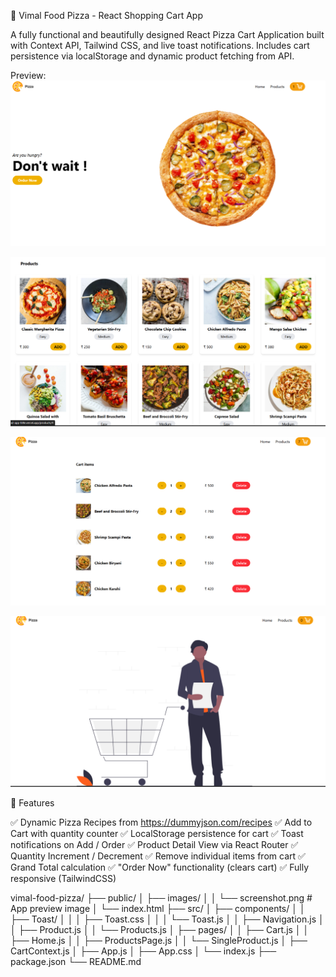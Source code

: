 🍕 Vimal Food Pizza - React Shopping Cart App

A fully functional and beautifully designed React Pizza Cart Application built with Context API, Tailwind CSS, and live toast notifications. Includes cart persistence via localStorage and dynamic product fetching from API.

Preview:
![alt text](image.png)

![alt text](image-1.png)

![alt text](image-2.png)

![alt text](image-3.png)

🚀 Features

✅ Dynamic Pizza Recipes from https://dummyjson.com/recipes
✅ Add to Cart with quantity counter
✅ LocalStorage persistence for cart
✅ Toast notifications on Add / Order
✅ Product Detail View via React Router
✅ Quantity Increment / Decrement
✅ Remove individual items from cart
✅ Grand Total calculation
✅ "Order Now" functionality (clears cart)
✅ Fully responsive (TailwindCSS)


vimal-food-pizza/
├── public/
│   ├── images/
│   │   └── screenshot.png      # App preview image
│   └── index.html
├── src/
│   ├── components/
│   │   ├── Toast/
│   │   │   ├── Toast.css
│   │   │   └── Toast.js
│   │   ├── Navigation.js
│   │   ├── Product.js
│   │   └── Products.js
│   ├── pages/
│   │   ├── Cart.js
│   │   ├── Home.js
│   │   ├── ProductsPage.js
│   │   └── SingleProduct.js
│   ├── CartContext.js
│   ├── App.js
│   ├── App.css
│   └── index.js
├── package.json
└── README.md
